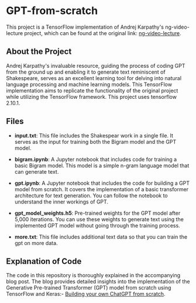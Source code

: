 # GPT-from-scratch

This project is a TensorFlow implementation of Andrej Karpathy's ng-video-lecture project, which can be found at the original link: [ng-video-lecture](https://github.com/karpathy/ng-video-lecture/blob/master).

## About the Project

Andrej Karpathy's invaluable resource, guiding the process of coding GPT from the ground up and enabling it to generate text reminiscent of Shakespeare, serves as an excellent learning tool for delving into natural language processing and machine learning models. This TensorFlow implementation aims to replicate the functionality of the original project while utilizing the TensorFlow framework. This project uses tensorflow 2.10.1.

## Files

- **input.txt**: This file includes the Shakespear work in a single file. It serves as the input for training both the Bigram model and the GPT model.

- **bigram.ipynb**: A Jupyter notebook that includes code for training a basic Bigram model. This model is a simple n-gram language model that can generate text.

- **gpt.ipynb**: A Jupyter notebook that includes the code for building a GPT model from scratch. It covers the implementation of a basic transformer architecture for text generation. You can follow the notebook to understand the inner workings of GPT.

- **gpt_model_weights.h5**: Pre-trained weights for the GPT model after 5,000 iterations. You can use these weights to generate text using the implemented GPT model without going through the training process.

- **more.txt**: This file includes additional text data so that you can train the gpt on more data.

## Explanation of Code

The code in this repository is thoroughly explained in the accompanying blog post. The blog provides detailed insights into the implementation of the Generative Pre-trained Transformer (GPT) model from scratch using TensorFlow and Keras:- [Building your own ChatGPT from scratch](https://cloudxlab.com/blog/building-your-own-chatgpt-from-scratch/).

